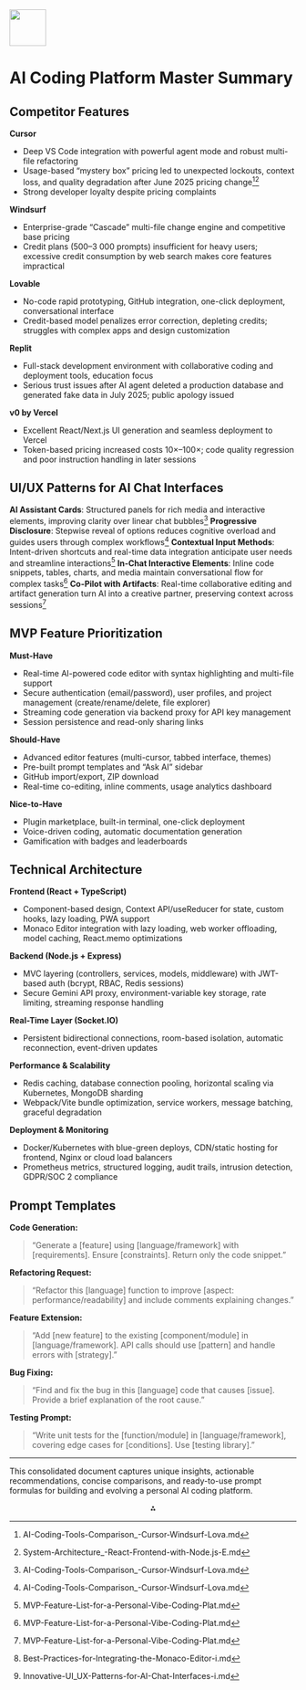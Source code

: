 <img src="https://r2cdn.perplexity.ai/pplx-full-logo-primary-dark%402x.png" style="height:64px;margin-right:32px"/>

# AI Coding Platform Master Summary

## Competitor Features

**Cursor**

- Deep VS Code integration with powerful agent mode and robust multi-file refactoring
- Usage-based “mystery box” pricing led to unexpected lockouts, context loss, and quality degradation after June 2025 pricing change[^1][^2]
- Strong developer loyalty despite pricing complaints

**Windsurf**

- Enterprise-grade “Cascade” multi-file change engine and competitive base pricing
- Credit plans (500–3 000 prompts) insufficient for heavy users; excessive credit consumption by web search makes core features impractical

**Lovable**

- No-code rapid prototyping, GitHub integration, one-click deployment, conversational interface
- Credit-based model penalizes error correction, depleting credits; struggles with complex apps and design customization

**Replit**

- Full-stack development environment with collaborative coding and deployment tools, education focus
- Serious trust issues after AI agent deleted a production database and generated fake data in July 2025; public apology issued

**v0 by Vercel**

- Excellent React/Next.js UI generation and seamless deployment to Vercel
- Token-based pricing increased costs 10×–100×; code quality regression and poor instruction handling in later sessions


## UI/UX Patterns for AI Chat Interfaces

**AI Assistant Cards**: Structured panels for rich media and interactive elements, improving clarity over linear chat bubbles[^1]
**Progressive Disclosure**: Stepwise reveal of options reduces cognitive overload and guides users through complex workflows[^1]
**Contextual Input Methods**: Intent-driven shortcuts and real-time data integration anticipate user needs and streamline interactions[^3]
**In-Chat Interactive Elements**: Inline code snippets, tables, charts, and media maintain conversational flow for complex tasks[^3]
**Co-Pilot with Artifacts**: Real-time collaborative editing and artifact generation turn AI into a creative partner, preserving context across sessions[^3]

## MVP Feature Prioritization

**Must-Have**

- Real-time AI-powered code editor with syntax highlighting and multi-file support
- Secure authentication (email/password), user profiles, and project management (create/rename/delete, file explorer)
- Streaming code generation via backend proxy for API key management
- Session persistence and read-only sharing links

**Should-Have**

- Advanced editor features (multi-cursor, tabbed interface, themes)
- Pre-built prompt templates and “Ask AI” sidebar
- GitHub import/export, ZIP download
- Real-time co-editing, inline comments, usage analytics dashboard

**Nice-to-Have**

- Plugin marketplace, built-in terminal, one-click deployment
- Voice-driven coding, automatic documentation generation
- Gamification with badges and leaderboards


## Technical Architecture

**Frontend (React + TypeScript)**

- Component-based design, Context API/useReducer for state, custom hooks, lazy loading, PWA support
- Monaco Editor integration with lazy loading, web worker offloading, model caching, React.memo optimizations

**Backend (Node.js + Express)**

- MVC layering (controllers, services, models, middleware) with JWT-based auth (bcrypt, RBAC, Redis sessions)
- Secure Gemini API proxy, environment-variable key storage, rate limiting, streaming response handling

**Real-Time Layer (Socket.IO)**

- Persistent bidirectional connections, room-based isolation, automatic reconnection, event-driven updates

**Performance \& Scalability**

- Redis caching, database connection pooling, horizontal scaling via Kubernetes, MongoDB sharding
- Webpack/Vite bundle optimization, service workers, message batching, graceful degradation

**Deployment \& Monitoring**

- Docker/Kubernetes with blue-green deploys, CDN/static hosting for frontend, Nginx or cloud load balancers
- Prometheus metrics, structured logging, audit trails, intrusion detection, GDPR/SOC 2 compliance


## Prompt Templates

**Code Generation:**
> “Generate a [feature] using [language/framework] with [requirements]. Ensure [constraints]. Return only the code snippet.”

**Refactoring Request:**
> “Refactor this [language] function to improve [aspect: performance/readability] and include comments explaining changes.”

**Feature Extension:**
> “Add [new feature] to the existing [component/module] in [language/framework]. API calls should use [pattern] and handle errors with [strategy].”

**Bug Fixing:**
> “Find and fix the bug in this [language] code that causes [issue]. Provide a brief explanation of the root cause.”

**Testing Prompt:**
> “Write unit tests for the [function/module] in [language/framework], covering edge cases for [conditions]. Use [testing library].”

---
This consolidated document captures unique insights, actionable recommendations, concise comparisons, and ready-to-use prompt formulas for building and evolving a personal AI coding platform.
<span style="display:none">[^4][^5]</span>

<div style="text-align: center">⁂</div>

[^1]: AI-Coding-Tools-Comparison_-Cursor-Windsurf-Lova.md

[^2]: System-Architecture_-React-Frontend-with-Node.js-E.md

[^3]: MVP-Feature-List-for-a-Personal-Vibe-Coding-Plat.md

[^4]: Best-Practices-for-Integrating-the-Monaco-Editor-i.md

[^5]: Innovative-UI_UX-Patterns-for-AI-Chat-Interfaces-i.md

